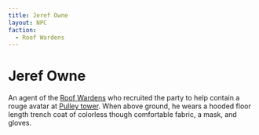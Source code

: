 ```yaml
---
title: Jeref Owne
layout: NPC
faction:
  - Roof Wardens
---
```


# Jeref Owne
An agent of the [Roof Wardens](/FATE_in_the_BAWG/factions/Roof_Wardens.html) who recruited the party to help contain a rouge avatar at [Pulley tower](/FATE_in_the_BAWG/locations/Pulley_Tower.html). When above ground, he wears a hooded floor length trench coat of colorless though comfortable fabric, a mask, and gloves.